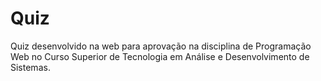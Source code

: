 # Quiz

Quiz desenvolvido na web para aprovação na disciplina de Programação Web no Curso Superior de Tecnologia em Análise e Desenvolvimento de Sistemas.
